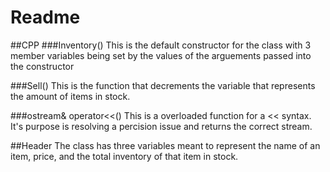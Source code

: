 # Readme


##CPP
###Inventory()
This is the default constructor for the class with 3 member variables being set by the values of the arguements passed into the constructor


###Sell()
This is the function that decrements the variable that represents the amount of items in stock.


###ostream& operator<<()
This is a overloaded function for a << syntax. It's purpose is resolving a percision issue and returns the correct stream.


##Header
The class has three variables meant to represent the name of an item, price, and the total inventory of that item in stock.
